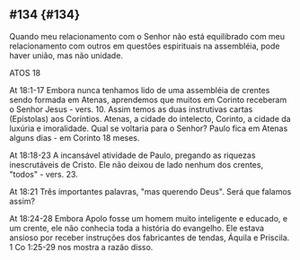 ## #134 {#134}

Quando meu relacionamento com o Senhor não está equilibrado com meu relacionamento com outros em questões espirituais na assembléia, pode haver união, mas não unidade.

ATOS 18

At 18:1-17 Embora nunca tenhamos lido de uma assembléia de crentes sendo formada em Atenas, aprendemos que muitos em Corinto receberam o Senhor Jesus - vers. 10\. Assim temos as duas instrutivas cartas (Epístolas) aos Coríntios. Atenas, a cidade do intelecto, Corinto, a cidade da luxúria e imoralidade. Qual se voltaria para o Senhor? Paulo fica em Atenas alguns dias - em Corinto 18 meses.

At 18:18-23 A incansável atividade de Paulo, pregando as riquezas inescrutáveis de Cristo. Ele não deixou de lado nenhum dos crentes, &quot;todos&quot; - vers. 23.

At 18:21 Três importantes palavras, &quot;mas querendo Deus&quot;. Será que falamos assim?

At 18:24-28 Embora Apolo fosse um homem muito inteligente e educado, e um crente, ele não conhecia toda a história do evangelho. Ele estava ansioso por receber instruções dos fabricantes de tendas, Áquila e Priscila. 1 Co 1:25-29 nos mostra a razão disso.